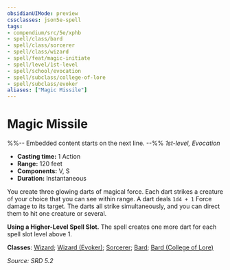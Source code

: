 ```yaml
---
obsidianUIMode: preview
cssclasses: json5e-spell
tags:
- compendium/src/5e/xphb
- spell/class/bard
- spell/class/sorcerer
- spell/class/wizard
- spell/feat/magic-initiate
- spell/level/1st-level
- spell/school/evocation
- spell/subclass/college-of-lore
- spell/subclass/evoker
aliases: ["Magic Missile"]
---
```

# Magic Missile
%%-- Embedded content starts on the next line. --%%
*1st-level, Evocation*  

- **Casting time:** 1 Action
- **Range:** 120 feet
- **Components:** V, S
- **Duration:** Instantaneous

You create three glowing darts of magical force. Each dart strikes a creature of your choice that you can see within range. A dart deals `1d4 + 1` Force damage to its target. The darts all strike simultaneously, and you can direct them to hit one creature or several.

**Using a Higher-Level Spell Slot.** The spell creates one more dart for each spell slot level above 1.

**Classes**: [Wizard](compendium/lists/list-spells-classes-wizard.md); [Wizard (Evoker)](compendium/lists/list-spells-classes-wizard-xphb-evoker-xphb.md "subclass=XPHB;class=XPHB"); [Sorcerer](compendium/lists/list-spells-classes-sorcerer.md); [Bard](compendium/lists/list-spells-classes-bard.md); [Bard (College of Lore)](compendium/lists/list-spells-classes-bard-xphb-college-of-lore-xphb.md "subclass=XPHB;class=XPHB")

*Source: SRD 5.2*